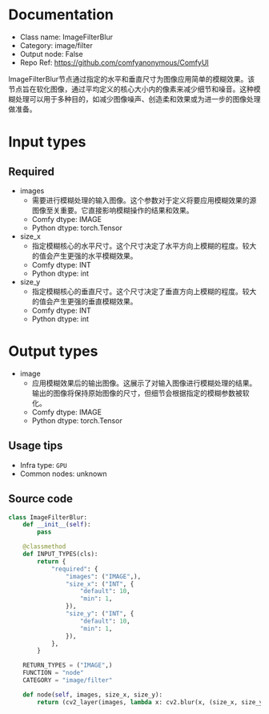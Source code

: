 
# Documentation
- Class name: ImageFilterBlur
- Category: image/filter
- Output node: False
- Repo Ref: https://github.com/comfyanonymous/ComfyUI

ImageFilterBlur节点通过指定的水平和垂直尺寸为图像应用简单的模糊效果。该节点旨在软化图像，通过平均定义的核心大小内的像素来减少细节和噪音。这种模糊处理可以用于多种目的，如减少图像噪声、创造柔和效果或为进一步的图像处理做准备。

# Input types
## Required
- images
    - 需要进行模糊处理的输入图像。这个参数对于定义将要应用模糊效果的源图像至关重要。它直接影响模糊操作的结果和效果。
    - Comfy dtype: IMAGE
    - Python dtype: torch.Tensor
- size_x
    - 指定模糊核心的水平尺寸。这个尺寸决定了水平方向上模糊的程度。较大的值会产生更强的水平模糊效果。
    - Comfy dtype: INT
    - Python dtype: int
- size_y
    - 指定模糊核心的垂直尺寸。这个尺寸决定了垂直方向上模糊的程度。较大的值会产生更强的垂直模糊效果。
    - Comfy dtype: INT
    - Python dtype: int

# Output types
- image
    - 应用模糊效果后的输出图像。这展示了对输入图像进行模糊处理的结果。输出的图像将保持原始图像的尺寸，但细节会根据指定的模糊参数被软化。
    - Comfy dtype: IMAGE
    - Python dtype: torch.Tensor


## Usage tips
- Infra type: `GPU`
- Common nodes: unknown


## Source code
```python
class ImageFilterBlur:
    def __init__(self):
        pass

    @classmethod
    def INPUT_TYPES(cls):
        return {
            "required": {
                "images": ("IMAGE",),
                "size_x": ("INT", {
                    "default": 10,
                    "min": 1,
                }),
                "size_y": ("INT", {
                    "default": 10,
                    "min": 1,
                }),
            },
        }

    RETURN_TYPES = ("IMAGE",)
    FUNCTION = "node"
    CATEGORY = "image/filter"

    def node(self, images, size_x, size_y):
        return (cv2_layer(images, lambda x: cv2.blur(x, (size_x, size_y))),)

```
